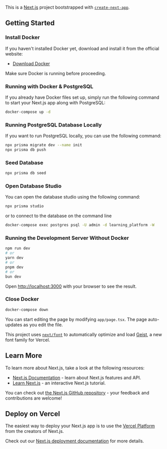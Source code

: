 This is a [Next.js](https://nextjs.org) project bootstrapped with [`create-next-app`](https://nextjs.org/docs/app/api-reference/cli/create-next-app).

## Getting Started

### Install Docker

If you haven't installed Docker yet, download and install it from the official website:

- [Download Docker](https://www.docker.com/get-started/)

Make sure Docker is running before proceeding.

### Running with Docker & PostgreSQL

If you already have Docker files set up, simply run the following command to start your Next.js app along with PostgreSQL:

```bash
docker-compose up -d
```

### Running PostgreSQL Database Locally

If you want to run PostgreSQL locally, you can use the following command:

```bash
npx prisma migrate dev --name init
npx prisma db push
```

### Seed Database

```bash
npx prisma db seed
```

### Open Database Studio

You can open the database studio using the following command:

```bash
npx prisma studio
```

or to connect to the database on the command line

```bash
docker-compose exec postgres psql -U admin -d learning_platform -W
```

### Running the Development Server Without Docker

```bash
npm run dev
# or
yarn dev
# or
pnpm dev
# or
bun dev
```

Open [http://localhost:3000](http://localhost:3000) with your browser to see the result.

### Close Docker

```bash
docker-compose down
```

You can start editing the page by modifying `app/page.tsx`. The page auto-updates as you edit the file.

This project uses [`next/font`](https://nextjs.org/docs/app/building-your-application/optimizing/fonts) to automatically optimize and load [Geist](https://vercel.com/font), a new font family for Vercel.

## Learn More

To learn more about Next.js, take a look at the following resources:

- [Next.js Documentation](https://nextjs.org/docs) - learn about Next.js features and API.
- [Learn Next.js](https://nextjs.org/learn) - an interactive Next.js tutorial.

You can check out [the Next.js GitHub repository](https://github.com/vercel/next.js) - your feedback and contributions are welcome!

## Deploy on Vercel

The easiest way to deploy your Next.js app is to use the [Vercel Platform](https://vercel.com/new?utm_medium=default-template&filter=next.js&utm_source=create-next-app&utm_campaign=create-next-app-readme) from the creators of Next.js.

Check out our [Next.js deployment documentation](https://nextjs.org/docs/app/building-your-application/deploying) for more details.
